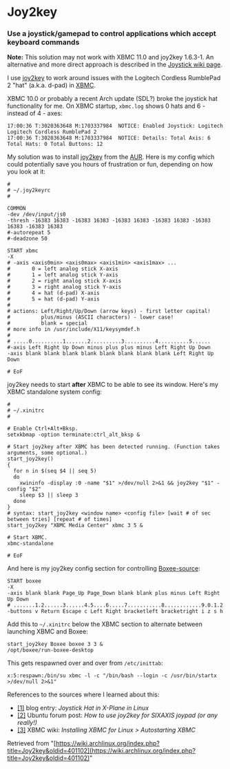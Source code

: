 # Joy2key

### Use a joystick/gamepad to control applications which accept keyboard commands

**Note:** This solution may not work with XBMC 11.0 and joy2key 1.6.3-1\. An alternative and more direct approach is described in the [Joystick wiki page](/index.php/Joystick#Using_Joystick_to_send_keystrokes "Joystick").

I use [joy2key](http://interreality.org/~tetron/technology/joy2key/) to work around issues with the Logitech Cordless RumblePad 2 "hat" (a.k.a. d-pad) in [XBMC](http://xbmc.org/).

XBMC 10.0 or probably a recent Arch update (SDL?) broke the joystick hat functionality for me. On XBMC startup, `xbmc.log` shows 0 hats and 6 - instead of 4 - axes:

```
17:00:36 T:3020363648 M:1703337984  NOTICE: Enabled Joystick: Logitech Logitech Cordless RumblePad 2
17:00:36 T:3020363648 M:1703337984  NOTICE: Details: Total Axis: 6 Total Hats: 0 Total Buttons: 12

```

My solution was to install [joy2key](https://aur.archlinux.org/packages/joy2key/) from the [AUR](/index.php/AUR "AUR"). Here is my config which could potentially save you hours of frustration or fun, depending on how you look at it:

```
#
# ~/.joy2keyrc
#

COMMON
-dev /dev/input/js0
-thresh -16383 16383 -16383 16383 -16383 16383 -16383 16383 -16383 16383 -16383 16383
#-autorepeat 5
#-deadzone 50

START xbmc
-X
# -axis <axis0min> <axis0max> <axis1min> <axis1max> ...
#       0 = left analog stick X-axis
#       1 = left analog stick Y-axis
#       2 = right analog stick X-axis
#       3 = right analog stick Y-axis
#       4 = hat (d-pad) X-axis
#       5 = hat (d-pad) Y-axis
#
# actions: Left/Right/Up/Down (arrow keys) - first letter capital!
#          plus/minus (ASCII characters) - lower case!
#          blank = special
# more info in /usr/include/X11/keysymdef.h
#
# .....0..........1.......2..........3..........4..........5......
#-axis Left Right Up Down minus plus plus minus Left Right Up Down
-axis blank blank blank blank blank blank blank blank Left Right Up Down

# EoF

```

joy2key needs to start **after** XBMC to be able to see its window. Here's my XBMC standalone system config:

```
#
# ~/.xinitrc
#

# Enable Ctrl+Alt+Bksp.
setxkbmap -option terminate:ctrl_alt_bksp &

# Start joy2key after XBMC has been detected running. (Function takes arguments, some optional.)
start_joy2key()
{
  for n in $(seq $4 || seq 5)
  do
    xwininfo -display :0 -name "$1" >/dev/null 2>&1 && joy2key "$1" -config "$2"
    sleep $3 || sleep 3
  done
}
# syntax: start_joy2key <window name> <config file> [wait # of sec between tries] [repeat # of times]
start_joy2key "XBMC Media Center" xbmc 3 5 &

# Start XBMC.
xbmc-standalone

# EoF

```

And here is my joy2key config section for controlling [Boxee-source](/index.php/Boxee-source "Boxee-source"):

```
START boxee
-X
-axis blank blank Page_Up Page_Down blank blank plus minus Left Right Up Down
# .......1.2......3......4.5....6.....7...........8............9.0.1.2
-buttons v Return Escape c Left Right bracketleft bracketright i z s h

```

Add this to `~/.xinitrc` below the XBMC section to alternate between launching XBMC and Boxee:

```
start_joy2key Boxee boxee 3 3 &
/opt/boxee/run-boxee-desktop

```

This gets respawned over and over from `/etc/inittab`:

```
x:5:respawn:/bin/su xbmc -l -c "/bin/bash --login -c /usr/bin/startx >/dev/null 2>&1"

```

References to the sources where I learned about this:

*   [[1]](http://hans.fugal.net/blog/2007/06/02/joystick-hat-in-x-plane-in-linux/) blog entry: _Joystick Hat in X-Plane in Linux_
*   [[2]](http://ubuntuforums.org/showthread.php?t=646564) Ubuntu forum post: _How to use joy2key for SIXAXIS joypad (or any really!)_
*   [[3]](http://wiki.xbmc.org/index.php?title=Installing_XBMC_for_Linux#Autostarting_XBMC) XBMC wiki: _Installing XBMC for Linux > Autostarting XBMC_

Retrieved from "[https://wiki.archlinux.org/index.php?title=Joy2key&oldid=401102](https://wiki.archlinux.org/index.php?title=Joy2key&oldid=401102)"